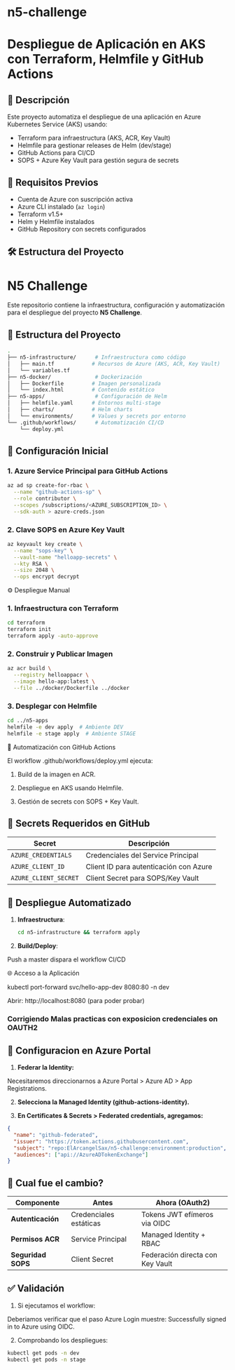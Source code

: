 # n5-challenge
# Despliegue de Aplicación en AKS con Terraform, Helmfile y GitHub Actions

## 📌 Descripción
Este proyecto automatiza el despliegue de una aplicación en Azure Kubernetes Service (AKS) usando:
- Terraform para infraestructura (AKS, ACR, Key Vault)
- Helmfile para gestionar releases de Helm (dev/stage)
- GitHub Actions para CI/CD
- SOPS + Azure Key Vault para gestión segura de secrets

## 🚀 Requisitos Previos
- Cuenta de Azure con suscripción activa
- Azure CLI instalado (`az login`)
- Terraform v1.5+
- Helm y Helmfile instalados
- GitHub Repository con secrets configurados

## 🛠 Estructura del Proyecto
# N5 Challenge

Este repositorio contiene la infraestructura, configuración y automatización para el despliegue del proyecto **N5 Challenge**.

## 📂 Estructura del Proyecto

```bash
.
├── n5-infrastructure/      # Infraestructura como código
│   ├── main.tf            # Recursos de Azure (AKS, ACR, Key Vault)
│   └── variables.tf
├── n5-docker/              # Dockerización
│   ├── Dockerfile         # Imagen personalizada
│   └── index.html         # Contenido estático
├── n5-apps/                # Configuración de Helm
│   ├── helmfile.yaml      # Entornos multi-stage
│   ├── charts/            # Helm charts
│   └── environments/      # Values y secrets por entorno
└── .github/workflows/      # Automatización CI/CD
    └── deploy.yml
```


## 🔐 Configuración Inicial

### 1. Azure Service Principal para GitHub Actions
```bash
az ad sp create-for-rbac \
  --name "github-actions-sp" \
  --role contributor \
  --scopes /subscriptions/<AZURE_SUBSCRIPTION_ID> \
  --sdk-auth > azure-creds.json

```
### 2. Clave SOPS en Azure Key Vault
```bash
az keyvault key create \
  --name "sops-key" \
  --vault-name "helloapp-secrets" \
  --kty RSA \
  --size 2048 \
  --ops encrypt decrypt
```

⚙️ Despliegue Manual
### 1. Infraestructura con Terraform
``` bash
cd terraform
terraform init
terraform apply -auto-approve
```

### 2. Construir y Publicar Imagen
``` bash 
az acr build \
  --registry helloappacr \
  --image hello-app:latest \
  --file ../docker/Dockerfile ../docker
```


### 3. Desplegar con Helmfile
``` bash
cd ../n5-apps
helmfile -e dev apply  # Ambiente DEV
helmfile -e stage apply  # Ambiente STAGE
```

🔄 Automatización con GitHub Actions

El workflow .github/workflows/deploy.yml ejecuta:

1. Build de la imagen en ACR.

2. Despliegue en AKS usando Helmfile.

3. Gestión de secrets con SOPS + Key Vault.


## 🔐 Secrets Requeridos en GitHub

| Secret                | Descripción                             | 
|-----------------------|-----------------------------------------|
| `AZURE_CREDENTIALS`   | Credenciales del Service Principal      |
| `AZURE_CLIENT_ID`     | Client ID para autenticación con Azure  |
| `AZURE_CLIENT_SECRET` | Client Secret para SOPS/Key Vault       |

## 🚀 Despliegue Automatizado
1. **Infraestructura**:
   ```bash
   cd n5-infrastructure && terraform apply


2. **Build/Deploy**:

Push a master  dispara el workflow CI/CD



🌐 Acceso a la Aplicación

kubectl port-forward svc/hello-app-dev 8080:80 -n dev

Abrir: http://localhost:8080 (para poder probar)



### Corrigiendo Malas practicas con exposicion credenciales on OAUTH2

## 🔐 Configuracion en Azure Portal

1. **Federar la Identity:**

Necesitaremos direccionarnos a Azure Portal > Azure AD > App Registrations.

2. **Selecciona la Managed Identity (github-actions-identity).**

3. **En Certificates & Secrets > Federated credentials, agregamos:**
```json
{
  "name": "github-federated",
  "issuer": "https://token.actions.githubusercontent.com",
  "subject": "repo:ElArcangelSax/n5-challenge:environment:production",
  "audiences": ["api://AzureADTokenExchange"]
}
```

## 📌 Cual fue el cambio?

| Componente       | Antes                   | Ahora (OAuth2)                          |
|-----------------|------------------------|----------------------------------------|
| **Autenticación** | Credenciales estáticas | Tokens JWT efímeros via OIDC         |
| **Permisos ACR** | Service Principal      | Managed Identity + RBAC               |
| **Seguridad SOPS** | Client Secret        | Federación directa con Key Vault      |

## ✅ Validación

1. Si ejecutamos el workflow:

Deberiamos verificar que el paso Azure Login muestre:
Successfully signed in to Azure using OIDC.

2. Comprobando los despliegues: 
```bash
kubectl get pods -n dev
kubectl get pods -n stage
```
